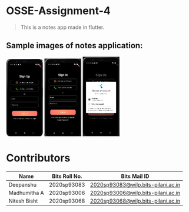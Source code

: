 # OSSE-Assignment-4

>This is a notes app made in flutter.

## Sample images of notes application:
<!-- ![Sign Up Page](/assets/sign_up.jpg) -->
<!-- ![Sign Ip Page](/assets/sign_in.jpg) -->
<!-- ![Google sign in](/assets/google_sign.jpg) -->

<p float="left">
  <img src="/assets/sign_up.jpg" width="100" />
  <img src="/assets/sign_in.jpg" width="100" /> 
  <img src="/assets/google_sign.jpg" width="100" />
</p>

# Contributors
| Name           | Bits Roll No.     | Bits Mail ID                           |
| -------------- | ----------------- | -------------------------------------- |
|Deepanshu	     |  2020sp93083      |   2020sp93083@wilp.bits-pilani.ac.in   |
|Madhumitha A    |  2020sp93006      |   2020sp93006@wilp.bits-pilani.ac.in   |
|Nitesh Bisht	 |  2020sp93068      |   2020sp93068@wilp.bits-pilani.ac.in   |
